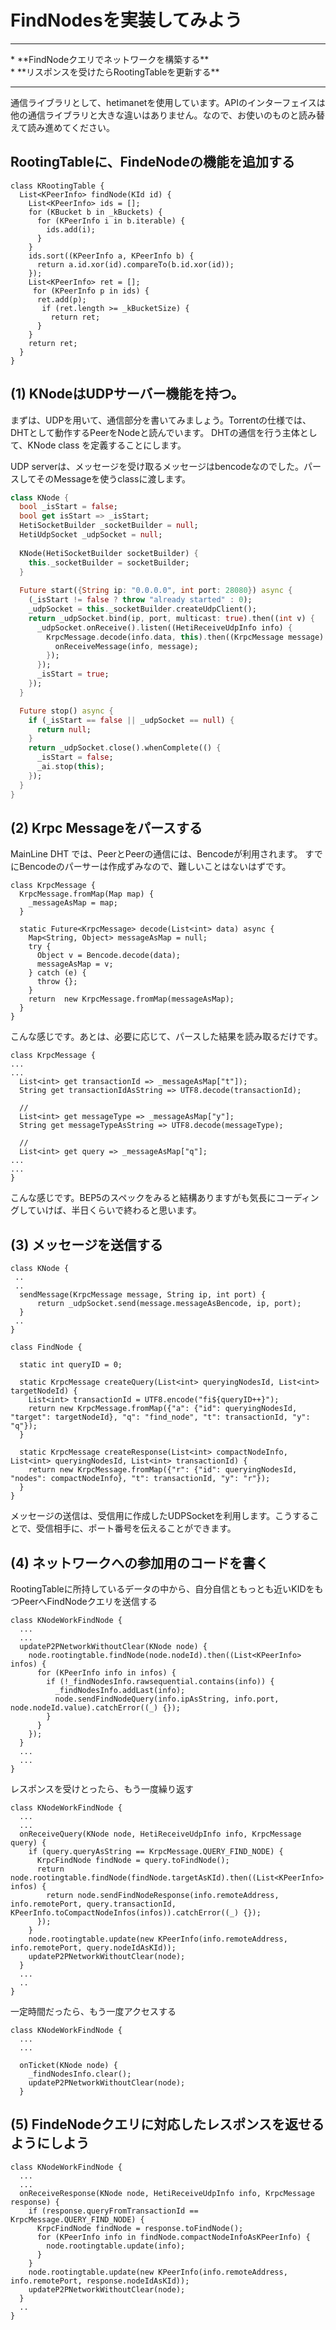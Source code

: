 # FindNodesを実装してみよう
<hr>
* **FindNodeクエリでネットワークを構築する**
<br>
* **リスポンスを受けたらRootingTableを更新する**
<br>
<hr>


通信ライブラリとして、hetimanetを使用しています。APIのインターフェイスは他の通信ライブラリと大きな違いはありません。なので、お使いのものと読み替えて読み進めてください。

## RootingTableに、FindeNodeの機能を追加する

```
class KRootingTable {
  List<KPeerInfo> findNode(KId id) {
    List<KPeerInfo> ids = [];
    for (KBucket b in _kBuckets) {
      for (KPeerInfo i in b.iterable) {
        ids.add(i);
      }
    }
    ids.sort((KPeerInfo a, KPeerInfo b) {
      return a.id.xor(id).compareTo(b.id.xor(id));
    });
    List<KPeerInfo> ret = [];
     for (KPeerInfo p in ids) {
      ret.add(p);
       if (ret.length >= _kBucketSize) {
         return ret;
      }
    }
    return ret;
  }
}
```

## (1) KNodeはUDPサーバー機能を持つ。

まずは、UDPを用いて、通信部分を書いてみましょう。Torrentの仕様では、DHTとして動作するPeerをNodeと読んでいます。
DHTの通信を行う主体として、KNode class を定義することにします。

UDP serverは、メッセージを受け取るメッセージはbencodeなのでした。パースしてそのMessageを使うclassに渡します。

```dart
class KNode {
  bool _isStart = false;
  bool get isStart => _isStart;
  HetiSocketBuilder _socketBuilder = null;
  HetiUdpSocket _udpSocket = null;
 
  KNode(HetiSocketBuilder socketBuilder) {
    this._socketBuilder = socketBuilder;
  }
  
  Future start({String ip: "0.0.0.0", int port: 28080}) async {
    (_isStart != false ? throw "already started" : 0);
    _udpSocket = this._socketBuilder.createUdpClient();
    return _udpSocket.bind(ip, port, multicast: true).then((int v) {
      _udpSocket.onReceive().listen((HetiReceiveUdpInfo info) {
        KrpcMessage.decode(info.data, this).then((KrpcMessage message) {
          onReceiveMessage(info, message);
        });
      });
      _isStart = true;
    });
  }

  Future stop() async {
    if (_isStart == false || _udpSocket == null) {
      return null;
    }
    return _udpSocket.close().whenComplete(() {
      _isStart = false;
      _ai.stop(this);
    });
  }
}
```

## (2) Krpc Messageをパースする

MainLine DHT では、PeerとPeerの通信には、Bencodeが利用されます。
すでにBencodeのパーサーは作成ずみなので、難しいことはないはずです。

```
class KrpcMessage {
  KrpcMessage.fromMap(Map map) {
    _messageAsMap = map;
  }

  static Future<KrpcMessage> decode(List<int> data) async {
    Map<String, Object> messageAsMap = null;
    try {
      Object v = Bencode.decode(data);
      messageAsMap = v;
    } catch (e) {
      throw {};
    }
    return  new KrpcMessage.fromMap(messageAsMap);
  }
}
```
こんな感じです。あとは、必要に応じて、パースした結果を読み取るだけです。

````
class KrpcMessage {
...
...
  List<int> get transactionId => _messageAsMap["t"]);
  String get transactionIdAsString => UTF8.decode(transactionId);

  //
  List<int> get messageType => _messageAsMap["y"];
  String get messageTypeAsString => UTF8.decode(messageType);

  //
  List<int> get query => _messageAsMap["q"];
...
...
}
````
こんな感じです。BEP5のスペックをみると結構ありますがも気長にコーディングしていけば、半日くらいで終わると思います。


## (3) メッセージを送信する


```
class KNode {
 ..
 ..
  sendMessage(KrpcMessage message, String ip, int port) {
      return _udpSocket.send(message.messageAsBencode, ip, port);
  }
 ..
}

class FindNode {

  static int queryID = 0;

  static KrpcMessage createQuery(List<int> queryingNodesId, List<int> targetNodeId) {
    List<int> transactionId = UTF8.encode("fi${queryID++}");
    return new KrpcMessage.fromMap({"a": {"id": queryingNodesId, "target": targetNodeId}, "q": "find_node", "t": transactionId, "y": "q"});
  }

  static KrpcMessage createResponse(List<int> compactNodeInfo, List<int> queryingNodesId, List<int> transactionId) {
    return new KrpcMessage.fromMap({"r": {"id": queryingNodesId, "nodes": compactNodeInfo}, "t": transactionId, "y": "r"});
  }
}
```

メッセージの送信は、受信用に作成したUDPSocketを利用します。こうすることで、受信相手に、ポート番号を伝えることができます。

## (4) ネットワークへの参加用のコードを書く

RootingTableに所持しているデータの中から、自分自信ともっとも近いKIDをもつPeerへFindNodeクエリを送信する

```
class KNodeWorkFindNode {
  ...
  ...
  updateP2PNetworkWithoutClear(KNode node) {
    node.rootingtable.findNode(node.nodeId).then((List<KPeerInfo> infos) {
      for (KPeerInfo info in infos) {
        if (!_findNodesInfo.rawsequential.contains(info)) {
          _findNodesInfo.addLast(info);
          node.sendFindNodeQuery(info.ipAsString, info.port, node.nodeId.value).catchError((_) {});
        }
      }
    });
  }
  ...
  ...
}
```

レスポンスを受けとったら、もう一度繰り返す
```
class KNodeWorkFindNode {
  ...
  ...
  onReceiveQuery(KNode node, HetiReceiveUdpInfo info, KrpcMessage query) {
    if (query.queryAsString == KrpcMessage.QUERY_FIND_NODE) {
      KrpcFindNode findNode = query.toFindNode();
      return node.rootingtable.findNode(findNode.targetAsKId).then((List<KPeerInfo> infos) {
        return node.sendFindNodeResponse(info.remoteAddress, info.remotePort, query.transactionId, KPeerInfo.toCompactNodeInfos(infos)).catchError((_) {});
      });
    }
    node.rootingtable.update(new KPeerInfo(info.remoteAddress, info.remotePort, query.nodeIdAsKId));
    updateP2PNetworkWithoutClear(node);
  }
  ...
  ..
}
```

一定時間だったら、もう一度アクセスする
```
class KNodeWorkFindNode {
  ...
  ...

  onTicket(KNode node) {
    _findNodesInfo.clear();
    updateP2PNetworkWithoutClear(node);
  }
```

## (5) FindeNodeクエリに対応したレスポンスを返せるようにしよう

```
class KNodeWorkFindNode {
  ...
  ...
  onReceiveResponse(KNode node, HetiReceiveUdpInfo info, KrpcMessage response) {
    if (response.queryFromTransactionId == KrpcMessage.QUERY_FIND_NODE) {
      KrpcFindNode findNode = response.toFindNode();
      for (KPeerInfo info in findNode.compactNodeInfoAsKPeerInfo) {
        node.rootingtable.update(info);
      }
    }
    node.rootingtable.update(new KPeerInfo(info.remoteAddress, info.remotePort, response.nodeIdAsKId));
    updateP2PNetworkWithoutClear(node);
  }
  ..
}
```





